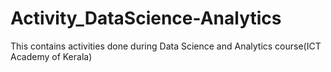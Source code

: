 # Activity_DataScience-Analytics
This contains activities done during Data Science and Analytics course(ICT Academy of Kerala)
